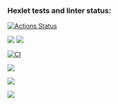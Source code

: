 ### Hexlet tests and linter status:
[![Actions Status](https://github.com/AlexanderPolovykh/frontend-project-lvl2/workflows/hexlet-check/badge.svg)](https://github.com/AlexanderPolovykh/frontend-project-lvl2/actions)

<a href="https://codeclimate.com/github/AlexanderPolovykh/frontend-project-lvl2/maintainability"><img src="https://api.codeclimate.com/v1/badges/c971adff2d112c9ebf31/maintainability" /></a>
<a href="https://codeclimate.com/github/AlexanderPolovykh/frontend-project-lvl2/test_coverage"><img src="https://api.codeclimate.com/v1/badges/c971adff2d112c9ebf31/test_coverage" /></a>

[![CI](https://github.com/AlexanderPolovykh/frontend-project-lvl2/actions/workflows/gendiff.yml/badge.svg)](https://github.com/AlexanderPolovykh/frontend-project-lvl2/actions/workflows/gendiff.yml)

<a href="https://asciinema.org/a/499613" target="_blank"><img src="https://asciinema.org/a/499613.svg" /></a>

<a href="https://asciinema.org/a/IM6AN57BiJsamQF76wQTXIb3T" target="_blank"><img src="https://asciinema.org/a/IM6AN57BiJsamQF76wQTXIb3T.svg" /></a>

<a href="https://asciinema.org/a/wKi4UwLtE3k5dE7f2bMWc467z" target="_blank"><img src="https://asciinema.org/a/wKi4UwLtE3k5dE7f2bMWc467z.svg" /></a>

